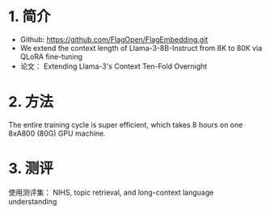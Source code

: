 # 1. 简介

- Github: https://github.com/FlagOpen/FlagEmbedding.git
- We extend the context length of Llama-3-8B-Instruct from 8K to 80K via QLoRA fine-tuning
- 论文： Extending Llama-3's Context Ten-Fold Overnight

# 2. 方法

The entire training cycle is super efficient, which takes 8 hours on one 8xA800 (80G) GPU machine.

# 3. 测评

使用测评集： NIHS, topic retrieval, and long-context language understanding